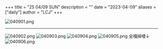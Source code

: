 +++
title = "25 04/09 SUN"
description = ""
date = "2023-04-09"
aliases = ["daily"]
author = "LCJ"
+++

![040901.png](https://cdn.xalaok.top/images/sbdaily/2023/04/09/040901.png)

---

![040902.png](https://cdn.xalaok.top/images/sbdaily/2023/04/09/040902.png)
![040903.png](https://cdn.xalaok.top/images/sbdaily/2023/04/09/040903.png)
![040904.png](https://cdn.xalaok.top/images/sbdaily/2023/04/09/040904.png)
![040905.png](https://cdn.xalaok.top/images/sbdaily/2023/04/09/040905.png)
全嘎掉喽↓
![040906.png](https://cdn.xalaok.top/images/sbdaily/2023/04/09/040906.png)